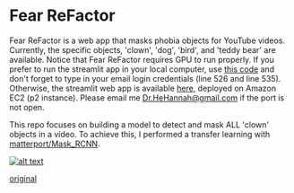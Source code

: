 # Fear ReFactor
Fear ReFactor is a web app that masks phobia objects for YouTube videos. Currently, the specific objects, 'clown', 'dog', 'bird', and 'teddy bear' are available.
Notice that Fear ReFactor requires GPU to run properly. If you prefer to run the streamlit app in your local computer, use [this code](https://github.com/HannahhoHe/Fear-ReFactor-Mask-R-CNN-Transfer-Learning/blob/master/FearReFactor_streamlit_pub.py) and don't forget to type in your email login credentials (line 526 and line 535). Otherwise, the streamlit web app is available [here](https://52.34.156.240:8501), deployed on Amazon EC2 (p2 instance). Please email me Dr.HeHannah@gmail.com if the port is not open.   

This repo focuses on building a model to detect and mask ALL 'clown' objects in a video. To achieve this, I performed a transfer learning with [matterport/Mask_RCNN](https://github.com/matterport/Mask_RCNN).  


[![alt text](https://github.com/HannahhoHe/Fear-ReFactor-Mask-R-CNN-Transfer-Learning/blob/master/front.PNG)](https://github.com/HannahhoHe/Fear-ReFactor-Mask-R-CNN-Transfer-Learning/blob/master/Best%20Clown%20Pranks%20Compilation%202018.mp4 "title")

[original](https://www.youtube.com/watch?v=GGOMD2DlJUY&t=107s)

